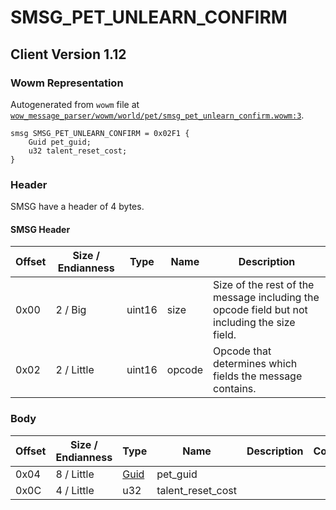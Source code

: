 # SMSG_PET_UNLEARN_CONFIRM

## Client Version 1.12

### Wowm Representation

Autogenerated from `wowm` file at [`wow_message_parser/wowm/world/pet/smsg_pet_unlearn_confirm.wowm:3`](https://github.com/gtker/wow_messages/tree/main/wow_message_parser/wowm/world/pet/smsg_pet_unlearn_confirm.wowm#L3).
```rust,ignore
smsg SMSG_PET_UNLEARN_CONFIRM = 0x02F1 {
    Guid pet_guid;
    u32 talent_reset_cost;
}
```
### Header

SMSG have a header of 4 bytes.

#### SMSG Header

| Offset | Size / Endianness | Type   | Name   | Description |
| ------ | ----------------- | ------ | ------ | ----------- |
| 0x00   | 2 / Big           | uint16 | size   | Size of the rest of the message including the opcode field but not including the size field.|
| 0x02   | 2 / Little        | uint16 | opcode | Opcode that determines which fields the message contains.|

### Body

| Offset | Size / Endianness | Type | Name | Description | Comment |
| ------ | ----------------- | ---- | ---- | ----------- | ------- |
| 0x04 | 8 / Little | [Guid](../spec/packed-guid.md) | pet_guid |  |  |
| 0x0C | 4 / Little | u32 | talent_reset_cost |  |  |

